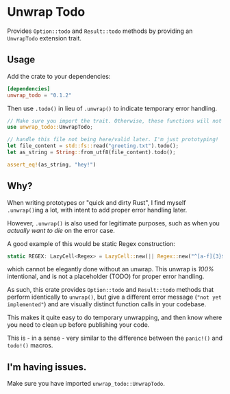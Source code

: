 # Unwrap Todo

Provides `Option::todo` and `Result::todo` methods by providing an `UnwrapTodo` extension trait.

## Usage

Add the crate to your dependencies:

```toml
[dependencies]
unwrap_todo = "0.1.2"
```

Then use `.todo()` in lieu of `.unwrap()` to indicate temporary error handling.

```rust
// Make sure you import the trait. Otherwise, these functions will not be available.
use unwrap_todo::UnwrapTodo;

// handle this file not being here/valid later. I'm just prototyping!
let file_content = std::fs::read("greeting.txt").todo();
let as_string = String::from_utf8(file_content).todo();

assert_eq!(as_string, "hey!")
```

## Why?

When writing prototypes or "quick and dirty Rust", I find myself `.unwrap()`ing a lot, with intent to add proper error handling later.

However, `.unwrap()` is also used for legitimate purposes, such as when you *actually want to die* on the error case.

A good example of this would be static Regex construction:

```rust
static REGEX: LazyCell<Regex> = LazyCell::new(|| Regex::new("^[a-f]{3}$").unwrap());
```

which cannot be elegantly done without an unwrap. This unwrap is *100%* intentional, and is not a placeholder (TODO) for proper error handling.

As such, this crate provides `Option::todo` and `Result::todo` methods that perform
identically to `unwrap()`, but give a different error message (`"not yet implemented"`)
and are visually distinct function calls in your codebase.

This makes it quite easy to do temporary unwrapping, and then know where you need to clean
up before publishing your code.

This is - in a sense - very similar to the difference between the `panic!()` and `todo!()` macros.

## I'm having issues.

Make sure you have imported `unwrap_todo::UnwrapTodo`.